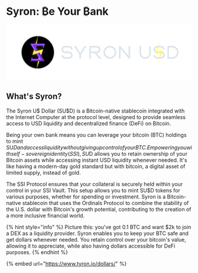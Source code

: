 # Syron: ₿e Your ₿ank

![](./ssi_syronU$D_isologotipo_H.png)

## What's Syron?

The Syron U$ Dollar (SU$D) is a Bitcoin-native stablecoin integrated with the Internet Computer at the protocol level, designed to provide seamless access to USD liquidity and decentralized finance (DeFi) on Bitcoin.

Being your own bank means you can leverage your bitcoin (BTC) holdings to mint SU$D and access liquidity without giving up control of your BTC. Empowering you with self-sovereign identity (SSI), SU$D allows you to retain ownership of your Bitcoin assets while accessing instant USD liquidity whenever needed. It's like having a modern-day gold standard but with bitcoin, a digital asset of limited supply, instead of gold.

The SSI Protocol ensures that your collateral is securely held within your control in your SSI Vault. This setup allows you to mint SU$D tokens for various purposes, whether for spending or investment. Syron is a Bitcoin-native stablecoin that uses the Ordinals Protocol to combine the stability of the U.S. dollar with Bitcoin's growth potential, contributing to the creation of a more inclusive financial world.

{% hint style="info" %}
Picture this: you've got 0.1 BTC and want $2k to join a DEX as a liquidity provider. Syron enables you to keep your BTC safe and get dollars whenever needed. You retain control over your bitcoin's value, allowing it to appreciate, while also having dollars accessible for DeFi purposes.
{% endhint %}

{% embed url="https://www.tyron.io/dollars/" %}
